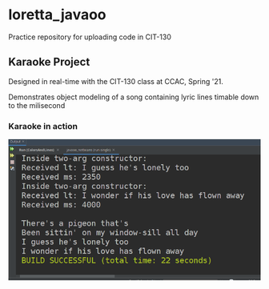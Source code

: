 # loretta_javaoo
Practice repository for uploading code in CIT-130

## Karaoke Project
Designed in real-time with the CIT-130 class at CCAC, Spring '21. 

Demonstrates object modeling of a song containing lyric lines timable down to the milisecond

### Karaoke in action
![Screen shot of program in action](karaoke_output.png)

